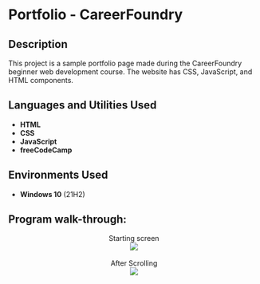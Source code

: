 <h1>Portfolio - CareerFoundry</h1>

<h2>Description</h2>
This project is a sample portfolio page made during the CareerFoundry beginner web development course. The website has CSS, JavaScript, and HTML components.
<br />


<h2>Languages and Utilities Used</h2>

- <b>HTML</b> 
- <b>CSS</b>
- <b>JavaScript</b>
- <b>freeCodeCamp</b>

<h2>Environments Used </h2>

- <b>Windows 10</b> (21H2)

<h2>Program walk-through:</h2>

<p align="center">
Starting screen <br/>
<img src="https://user-images.githubusercontent.com/123213606/213950522-dbcc260c-a381-4c0b-8504-c25a7073aa3b.png"/>
<br />
<br />
After Scrolling  <br/>
<img src="https://user-images.githubusercontent.com/123213606/213950544-d912cf46-78a9-48b9-8a14-4b016c2cee35.png"/>
<br />


<!--
 ```diff
- text in red
+ text in green
! text in orange
# text in gray
@@ text in purple (and bold)@@
```
--!>
